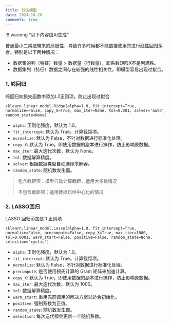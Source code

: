 ```yaml
---
title: 线性模型
date: 2024.10.20
comments: true
---
```


!!! warning "以下内容由AI生成"

普通最小二乘法带来的局限性，导致许多时候都不能直接使用其进行线性回归拟合。特别是以下两种情况：

- 数据集的列（特征）数量 > 数据量（行数量），即系数矩阵X不是列满秩。
- 数据集列（特征）数据之间存在较强的线性相关性，即模型容易出现过拟合。

### 1. 岭回归

岭回归向损失函数中添加L2正则项，防止出现过拟合

```
sklearn.linear_model.Ridge(alpha=1.0, fit_intercept=True, normalize=False, copy_X=True, max_iter=None, tol=0.001, solver='auto', random_state=None)
```

- `alpha`: 正则化强度，默认为 1.0。
- `fit_intercept`: 默认为 True，计算截距项。
- `normalize`: 默认为 False，不针对数据进行标准化处理。
- `copy_X`: 默认为 True，即使用数据的副本进行操作，防止影响原数据。
- `max_iter`: 最大迭代次数，默认为 None。
- `tol`: 数据解算精度。
- `solver`: 根据数据类型自动选择求解器。
- `random_state`: 随机数发生器。

> 包含截距项：模型自动计算截距，适用大多数情况
>
> 不包含截距项：适用数据已经中心化的情况

### 2. LASSO回归

LASSO 回归添加是 1 正则项

```
sklearn.linear_model.Lasso(alpha=1.0, fit_intercept=True, normalize=False, precompute=False, copy_X=True, max_iter=1000, tol=0.0001, warm_start=False, positive=False, random_state=None, selection='cyclic')
```

- `alpha`: 正则化强度，默认为 1.0。
- `fit_intercept`: 默认为 True，计算截距项。
- `normalize`: 默认为 False，不针对数据进行标准化处理。
- `precompute`: 是否使用预先计算的 Gram 矩阵来加速计算。
- `copy_X`: 默认为 True，即使用数据的副本进行操作，防止影响原数据。
- `max_iter`: 最大迭代次数，默认为 1000。
- `tol`: 数据解算精度。
- `warm_start`: 重用先前调用的解决方案以适合初始化。
- `positive`: 强制系数为正值。
- `random_state`: 随机数发生器。
- `selection`: 每次迭代都会更新一个随机系数。